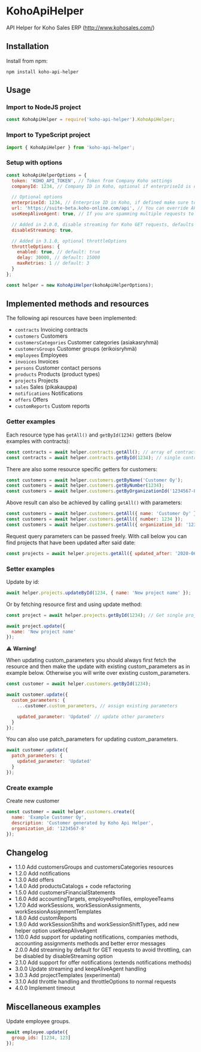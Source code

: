 # KohoApiHelper

API Helper for Koho Sales ERP (<http://www.kohosales.com/>)

## Installation

Install from npm:

```
npm install koho-api-helper
```

## Usage

### Import to NodeJS project

```javascript
const KohoApiHelper = require('koho-api-helper').KohoApiHelper;
```

### Import to TypeScript project

```javascript
import { KohoApiHelper } from 'koho-api-helper';
```

### Setup with options

```javascript
const kohoApiHelperOptions = {
  token: 'KOHO_API_TOKEN', // Token from Company Koho settings
  companyId: 1234, // Company ID in Koho, optional if enterpriseId is defined

  // Optional options
  enterpriseId: 1234, // Enterprise ID in Koho, if defined make sure to use enterprise token
  url: 'https://suite-beta.koho-online.com/api', // You can override API url with this property
  useKeepAliveAgent: true, // If you are spamming multiple requests to Koho, you should set this to true so that connections are reused

  // Added in 2.0.0, disable streaming for Koho GET requests, defaults to false and GET requests are streamed
  disableStreaming: true,

  // Added in 3.1.0, optional throttleOptions
  throttleOptions: {
    enabled: true, // default: true
    delay: 30000, // default: 15000
    maxRetries: 1 // default: 3
  }
};

const helper = new KohoApiHelper(kohoApiHelperOptions);
```

## Implemented methods and resources

The following api resources have been implemented:

- `contracts` Invoicing contracts
- `customers` Customers
- `customersCategories` Customer categories (asiakasryhmä)
- `customersGroups` Customer groups (erikoisryhmä)
- `employees` Employees
- `invoices` Invoices
- `persons` Customer contact persons
- `products` Products (product types)
- `projects` Projects
- `sales` Sales (pikakauppa)
- `notifications` Notifications
- `offers` Offers
- `customReports` Custom reports

### Getter examples

Each resource type has `getAll()` and `getById(1234)` getters (below examples with contracts):

```javascript
const contracts = await helper.contracts.getAll(); // array of contract instances
const contracts = await helper.contracts.getById(1234); // single contract instance
```

There are also some resource specific getters for customers:

```javascript
const customers = await helper.customers.getByName('Customer Oy');
const customers = await helper.customers.getByNumber(1234);
const customers = await helper.customers.getByOrganizationId('1234567-8');
```

Above result can also be achieved by calling `getAll()` with parameters:

```javascript
const customers = await helper.customers.getAll({ name: 'Customer Oy' });
const customers = await helper.customers.getAll({ number: 1234 });
const customers = await helper.customers.getAll({ organization_id: '1234567-8' });
```

Request query parameters can be passed freely. With call below you can find projects that have been updated after said date:

```javascript
const projects = await helper.projects.getAll({ updated_after: '2020-06-01' });
```

### Setter examples

Update by id:

```javascript
await helper.projects.updateById(1234, { name: 'New project name' });
```

Or by fetching resource first and using update method:

```javascript
const project = await helper.projects.getById(1234); // Get single project instance

await project.update({
  name: 'New project name'
});
```

:warning: **Warning!**

When updating custom_parameters you should always first fetch the resource and then make the update with existing custom_parameters as in example below. Otherwise you will write over existing custom_parameters.

```javascript
const customer = await helper.customers.getById(1234);

await customer.update({
  custom_parameters: {
    ...customer.custom_parameters, // assign existing parameters

    updated_parameter: 'Updated' // update other parameters
  }
});
```

You can also use patch_parameters for updating custom_parameters.

```javascript
await customer.update({
  patch_parameters: {
    updated_parameter: 'Updated'
  }
});
```

### Create example

Create new customer

```javascript
const customer = await helper.customers.create({
  name: 'Example Customer Oy',
  description: 'Customer generated by Koho Api Helper',
  organization_id: '1234567-8'
});
```

## Changelog

- 1.1.0 Add customersGroups and customersCategories resources
- 1.2.0 Add notifications
- 1.3.0 Add offers
- 1.4.0 Add productsCatalogs + code refactoring
- 1.5.0 Add customersFinancialStatements
- 1.6.0 Add accountingTargets, employeeProfiles, employeeTeams
- 1.7.0 Add workSessions, workSessionAssignments, workSessionAssignmentTemplates
- 1.8.0 Add customReports
- 1.9.0 Add workSessionShifts and workSessionShiftTypes, add new helper option useKeepAliveAgent
- 1.10.0 Add support for updating notifications, companies methods, accounting assignments methods and better error messages
- 2.0.0 Add streaming by default for GET requests to avoid throttling, can be disabled by disableStreaming option
- 2.1.0 Add support for offer notifications (extends notifications methods)
- 3.0.0 Update streaming and keepAliveAgent handling
- 3.0.3 Add projectTemplates (experimental)
- 3.1.0 Add throttle handling and throttleOptions to normal requests
- 4.0.0 Implement timeout

## Miscellaneous examples

Update employee groups.

```javascript
await employee.update({
  group_ids: [1234, 123]
});
```
